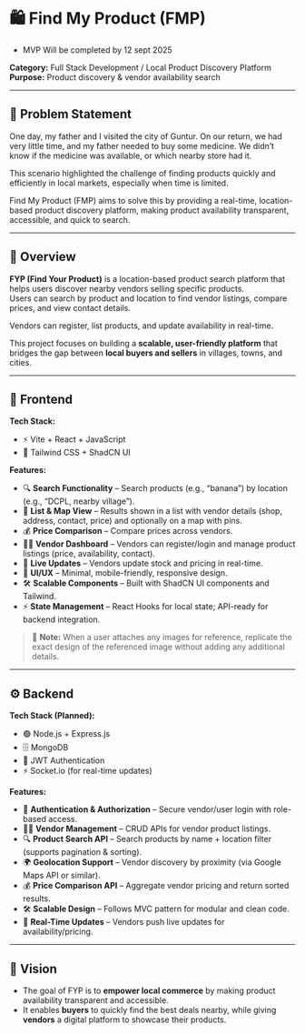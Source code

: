 # 🛍️ Find My Product (FMP)  

- MVP Will be completed by 12 sept 2025

**Category:** Full Stack Development / Local Product Discovery Platform  
**Purpose:** Product discovery & vendor availability search  

--- 

## 🛑 Problem Statement

One day, my father and I visited the city of Guntur. On our return, we had very little time, and my father needed to buy some medicine. We didn’t know if the medicine was available, or which nearby store had it.

This scenario highlighted the challenge of finding products quickly and efficiently in local markets, especially when time is limited.

Find My Product (FMP) aims to solve this by providing a real-time, location-based product discovery platform, making product availability transparent, accessible, and quick to search.

---

## 📖 Overview

**FYP (Find Your Product)** is a location-based product search platform that helps users discover nearby vendors selling specific products.  
Users can search by product and location to find vendor listings, compare prices, and view contact details.  

Vendors can register, list products, and update availability in real-time.  

This project focuses on building a **scalable, user-friendly platform** that bridges the gap between **local buyers and sellers** in villages, towns, and cities.  

---

## 🎨 Frontend

**Tech Stack:**  
- ⚡ Vite + React + JavaScript  
- 🎨 Tailwind CSS + ShadCN UI  

**Features:**  
- 🔍 **Search Functionality** – Search products (e.g., “banana”) by location (e.g., “DCPL, nearby village”).  
- 📍 **List & Map View** – Results shown in a list with vendor details (shop, address, contact, price) and optionally on a map with pins.  
- 💰 **Price Comparison** – Compare prices across vendors.  
- 🧑‍💼 **Vendor Dashboard** – Vendors can register/login and manage product listings (price, availability, contact).  
- 🔄 **Live Updates** – Vendors update stock and pricing in real-time.  
- 📱 **UI/UX** – Minimal, mobile-friendly, responsive design.  
- 🛠️ **Scalable Components** – Built with ShadCN UI components and Tailwind.  
- ⚡ **State Management** – React Hooks for local state; API-ready for backend integration.  

> 🔹 **Note:** When a user attaches any images for reference, replicate the exact design of the referenced image without adding any additional details.  

---

## ⚙️ Backend

**Tech Stack (Planned):**  
- 🟢 Node.js + Express.js  
- 🗄️ MongoDB 
- 🔑 JWT Authentication  
- ⚡ Socket.io (for real-time updates)  

**Features:**  
- 🔐 **Authentication & Authorization** – Secure vendor/user login with role-based access.  
- 🧑‍💼 **Vendor Management** – CRUD APIs for vendor product listings.  
- 🔍 **Product Search API** – Search products by name + location filter (supports pagination & sorting).  
- 🌍 **Geolocation Support** – Vendor discovery by proximity (via Google Maps API or similar).  
- 💰 **Price Comparison API** – Aggregate vendor pricing and return sorted results.  
- 🛠️ **Scalable Design** – Follows MVC pattern for modular and clean code.  
- 🔄 **Real-Time Updates** – Vendors push live updates for availability/pricing.  

---

## 🚀 Vision

- The goal of FYP is to **empower local commerce** by making product availability transparent and accessible.  
- It enables **buyers** to quickly find the best deals nearby, while giving **vendors** a digital platform to showcase their products.  
